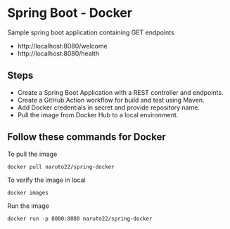 
# Spring Boot - Docker

Sample spring boot application containing GET endpoints

- http://localhost:8080/welcome
- http://localhost:8080/health

## Steps

- Create a Spring Boot Application with a REST controller and endpoints.
- Create a GitHub Action workflow for build and test using Maven.
- Add Docker credentials in secret and provide repository name.
- Pull the image from Docker Hub to a local environment.

## Follow these commands for Docker

To pull the image

```
docker pull naruto22/spring-docker
```

To verify the image in local
```
docker images
```

Run the image
```
docker run -p 8080:8080 naruto22/spring-docker
```
